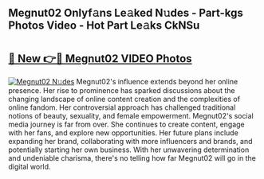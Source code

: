 ## Megnut02 Onlyf𝚊ns Le𝚊ked N𝚞des - Part-kgs Photos Video - Hot Part Le𝚊ks CkNSu

# <h2><a href="http://ac29259.deff.icu/?id=Megnut02">🔗 New 👉🔴 Megnut02 VIDEO Photos</a></h2>

[![Megnut02 N𝚞des](https://i.imgur.com/rIISA9y.gif)](http://ac29259.deff.icu/?id=Megnut02)
Megnut02's influence extends beyond her online presence. Her rise to prominence has sparked discussions about the changing landscape of online content creation and the complexities of online fandom. Her controversial approach has challenged traditional notions of beauty, sexuality, and female empowerment. Megnut02's social media journey is far from over. She continues to create content, engage with her fans, and explore new opportunities. Her future plans include expanding her brand, collaborating with more influencers and brands, and potentially starting her own business. With her unwavering determination and undeniable charisma, there's no telling how far Megnut02 will go in the digital world.
